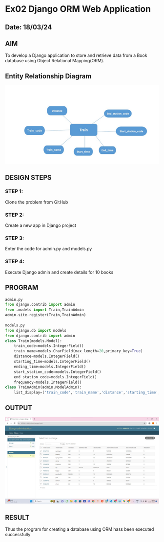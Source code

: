 # Ex02 Django ORM Web Application
## Date: 18/03/24

## AIM
To develop a Django application to store and retrieve data from a Book database using Object Relational Mapping(ORM).

## Entity Relationship Diagram

![alt text](er.jpg)

## DESIGN STEPS

### STEP 1:
Clone the problem from GitHub

### STEP 2:
Create a new app in Django project

### STEP 3:
Enter the code for admin.py and models.py

### STEP 4:
Execute Django admin and create details for 10 books

## PROGRAM

```py
admin.py
from django.contrib import admin
from .models import Train,TrainAdmin
admin.site.register(Train,TrainAdmin)

models.py
from django.db import models
from django.contrib import admin
class Train(models.Model):
    train_code=models.IntegerField()
    train_name=models.CharField(max_length=20,primary_key=True)
    distance=models.IntegerField()
    starting_time=models.IntegerField()
    ending_time=models.IntegerField()
    start_station_code=models.IntegerField()
    end_station_code=models.IntegerField()
    frequency=models.IntegerField()
class TrainAdmin(admin.ModelAdmin):
    list_display=('train_code','train_name','distance','starting_time','ending_time','start_station_code','end_station_code','frequency')
```

## OUTPUT

![alt text](output.jpg)


## RESULT
Thus the program for creating a database using ORM hass been executed successfully
